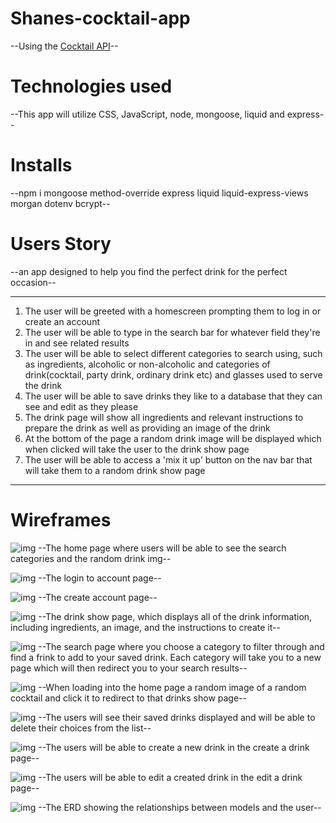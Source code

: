 # Shanes-cocktail-app
--Using the [Cocktail API](https://www.thecocktaildb.com/api.php)--
# Technologies used
--This app will utilize CSS, JavaScript, node, mongoose, liquid and express--

# Installs
--npm i mongoose method-override express liquid liquid-express-views morgan dotenv bcrypt--

# Users Story
--an app designed to help you find the perfect drink for the perfect occasion--

---

1. The user will be greeted with a homescreen prompting them to log in or create an account
2. The user will be able to type in the search bar for whatever field they're in and see related results
3. The user will be able to select different categories to search using, such as ingredients, alcoholic or non-alcoholic and categories of drink(cocktail, party drink, ordinary drink etc) and glasses used to serve the drink
4. The user will be able to save drinks they like to a database that they can see and edit as they please
5. The drink page will show all ingredients and relevant instructions to prepare the drink as well as providing an image of the drink
6. At the bottom of the page a random drink image will be displayed which when clicked will take the user to the drink show page
7. The user will be able to access a 'mix it up' button on the nav bar that will take them to a random drink show page
---

# Wireframes
![img](img/cock4.jpeg)
--The home page where users will be able to see the search categories and the random drink img--


![img](img/cock3.jpeg)
--The login to account page--


![img](img/cock3.jpeg)
--The create account page--


![img](img/cock2.jpeg)
--The drink show page, which displays all of the drink information, including ingredients, an image, and the instructions to create it--


![img](img/cock5.jpeg)
--The search page where you choose a category to filter through and find a frink to add to your saved drink. Each category will take you to a new page which will then redirect you to your search results--


![img](img/cock6.jpeg)
--When loading into the home page a random image of a random cocktail and click it to redirect to that drinks show page--


![img](img/cock1.jpeg)
--The users will see their saved drinks displayed and will be able to delete their choices from the list--


![img](img/cock3.jpeg)
--The users will be able to create a new drink in the create a drink page--


![img](img/cock7.jpeg)
--The users will be able to edit a created drink in the edit a drink page--


![img](img/finalCockDie.jpeg)
--The ERD showing the relationships between models and the user--
